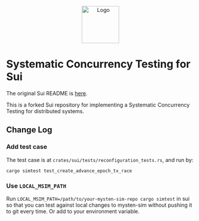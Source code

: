 <p align="center">
<img src="https://github.com/MystenLabs/sui/blob/main/doc/static/Sui_Icon_Brand.png" alt="Logo" width="100" height="100">
</p>

# Systematic Concurrency Testing for Sui

The original Sui README is [here](https://github.com/MystenLabs/sui/blob/main/README.md). 

This is a forked Sui repository for implementing a Systematic Concurrency Testing for distributed systems.

## Change Log

### Add test case

The test case is at `crates/sui/tests/reconfiguration_tests.rs`, and run by:

```shell
cargo simtest test_create_advance_epoch_tx_race
```

### Use `LOCAL_MSIM_PATH`

Run `LOCAL_MSIM_PATH=/path/to/your-mysten-sim-repo cargo simtest` in sui so that you can test against local changes to mysten-sim without pushing it to git every time.
Or add to your environment variable.
